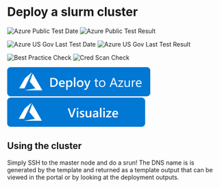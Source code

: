 # Deploy a slurm cluster

![Azure Public Test Date](https://azurequickstartsservice.blob.core.windows.net/badges/slurm/PublicLastTestDate.svg)
![Azure Public Test Result](https://azurequickstartsservice.blob.core.windows.net/badges/slurm/PublicDeployment.svg)

![Azure US Gov Last Test Date](https://azurequickstartsservice.blob.core.windows.net/badges/slurm/FairfaxLastTestDate.svg)
![Azure US Gov Last Test Result](https://azurequickstartsservice.blob.core.windows.net/badges/slurm/FairfaxDeployment.svg)

![Best Practice Check](https://azurequickstartsservice.blob.core.windows.net/badges/slurm/BestPracticeResult.svg)
![Cred Scan Check](https://azurequickstartsservice.blob.core.windows.net/badges/slurm/CredScanResult.svg)

[![Deploy to Azure](https://raw.githubusercontent.com/Azure/azure-quickstart-templates/master/1-CONTRIBUTION-GUIDE/images/deploytoazure.svg?sanitize=true)](https://portal.azure.com/#create/Microsoft.Template/uri/https%3A%2F%2Fraw.githubusercontent.com%2Fazure%2Fazure-quickstart-templates%2Fmaster%2Fslurm%2F%2Fazuredeploy.json) 
[![Visualize](https://raw.githubusercontent.com/Azure/azure-quickstart-templates/master/1-CONTRIBUTION-GUIDE/images/visualizebutton.svg?sanitize=true)](http://armviz.io/#/?load=https%3A%2F%2Fraw.githubusercontent.com%2FAzure%2Fazure-quickstart-templates%2Fmaster%slurm%2Fazuredeploy.json)

## Using the cluster

Simply SSH to the master node and do a srun! The DNS name is is generated by the template and returned as a template output that can be viewed in the portal or by looking at the deployment outputs.


